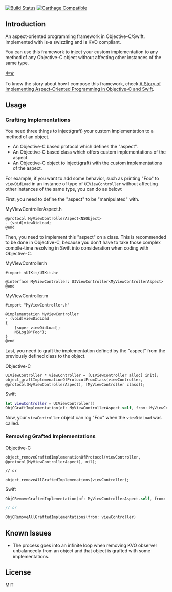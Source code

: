 [![Build Status](https://travis-ci.com/WeZZard/ObjCGraft.svg?branch=master)](https://travis-ci.com/WeZZard/ObjCGraft)
[![Carthage Compatible](https://img.shields.io/badge/Carthage-compatible-4BC51D.svg?style=flat)](https://github.com/Carthage/Carthage)

## Introduction

An aspect-oriented programming framework in Objective-C/Swift. Implemented
with is-a swizzling and is KVO compliant.

You can use this framework to inject your custom implementation to any
method of any Objective-C object without affecting other instances of the
same type.

[中文](./使用說明.md)

To know the story about how I compose this framework, check
[A Story of Implementing Aspect-Oriented Programming in Objective-C and Swift](https://wezzard.com/post/2019/03/a-story-of-implementing-aspect-oriented-programming-in-objective-c-and-swift-8b92).

## Usage

### Grafting Implementations

You need three things to inject(graft) your custom implementation to a
method of an object.

- An Objective-C based protocol which defines the "aspect".
- An Objective-C based class which offers custom implementations of the
  aspect.
- An Objective-C object to inject(graft) with the custom implementations
  of the aspect.

For example, if you want to add some behavior, such as printing "Foo"
to `viewDidLoad` in an instance of type of `UIViewController` without
affecting other instances of the same type, you can do as below:

First, you need to define the "aspect" to be "manipulated" with.

MyViewControllerAspect.h

```objc
@protocol MyViewControllerAspect<NSObject>
- (void)viewDidLoad;
@end
```

Then, you need to implement this "aspect" on a class. This is recommended
to be done in Objective-C, because you don't have to take those complex
compile-time resolving in Swift into consideration when coding with
Objective-C.

MyViewController.h

```objc
#import <UIKit/UIKit.h>

@interface MyViewController: UIViewController<MyViewControllerAspect>
@end
```

MyViewController.m

```objc
#import "MyViewController.h"

@implementation MyViewController
- (void)viewDidLoad
{
    [super viewDidLoad];
    NSLog(@"Foo");
}
@end
```

Last, you need to graft the implementation defined by the "aspect" from
the previously defined class to the object.

Objective-C

```objc
UIViewController * viewController = [UIViewController alloc] init];
object_graftImplemenationOfProtocolFromClass(viewController, @protocol(MyViewControllerAspect), [MyViewController class]);
```

Swift

```swift
let viewController = UIViewController()
ObjCGraftImplementation(of: MyViewControllerAspect.self, from: MyViewController.self, to: viewController)
```

Now, your `viewController` object can log "Foo" when the `viewDidLoad` was
called.

### Removing Grafted Implementations

Objective-C

```objc
object_removeGraftedImplemenationOfProtocol(viewController, @protocol(MyViewControllerAspect), nil);

// or

object_removeAllGraftedImplemenations(viewController);
```

Swift

```swift
ObjCRemoveGraftedImplementation(of: MyViewControllerAspect.self, from: viewController)

// or

ObjCRemoveAllGraftedImplementations(from: viewController)
```

## Known Issues

- The process goes into an infinite loop when removing KVO observer
  unbalancedly from an object and that object is grafted with some
  implementations.

## License

MIT
